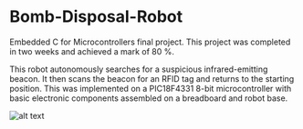 # Bomb-Disposal-Robot
Embedded C for Microcontrollers final project. This project was completed in two weeks and achieved a mark of 80 %.

This robot autonomously searches for a suspicious infrared-emitting beacon. It then scans the beacon for an RFID tag and returns to the starting position. This was implemented on a PIC18F4331 8-bit microcontroller with basic electronic components assembled on a breadboard and robot base.



![alt text](https://github.com/cj1917/Bomb-Disposal-Robot/blob/master/bomb_disposal_robot.jpg)

